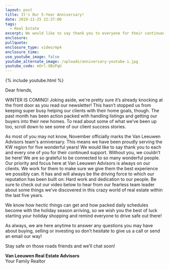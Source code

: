 ```yaml
---
layout: post
title: It's Our 5-Year Anniversary!
date: 2019-11-25 22:37:00
tags:
  - Real Estate
excerpt: We would like to say thank you to everyone for their continued support.
enclosure:
pullquote:
enclosure_type: video/mp4
enclosure_time:
use_youtube_image: false
youtube_alternate_image: /uploads/anniversary-youtube-1.jpg
youtube_code: mOrl-XBsPqU
---
```


{% include youtube.html %}

Dear friends,

WINTER IS COMING\! Joking aside, we're pretty sure it’s already knocking at the front door as you read our newsletter\! This hasn’t stopped us from keeping super busy helping our clients with their home goals, though. The past month has been action packed with handling listings and getting our buyers into their new homes. To read about some of what we’ve been up too, scroll down to see some of our client success stories.

As most of you may not know, November officially marks the Van Leeuwen Advisors team's anniversary. This means we have been proudly serving the KW region for five wonderful years\! We would like to say thank you to each and every one of you for their continued support. Without you, we couldn’t be here\! We are so grateful to be connected to so many wonderful people. Our priority and focus here at Van Leeuwen Advisors is always on our clients. We work for them to make sure we give them the best experience we possibly can. It has and will always be the driving force to which our reputation has been built on: Hard work and dedication to our people. Be sure to check out our video below to hear from our fearless team leader about some things we’ve discovered in this crazy world of real estate within the last five years.

We know how hectic things can get and how packed daily schedules become with the holiday season arriving, so we wish you the best of luck starting your holiday shopping and remind everyone to drive safe out there\!

As always, we are here anytime to answer any questions you may have about buying, selling or investing so don’t hesitate to give us a call or send an email our way\!

Stay safe on those roads friends and we’ll chat soon\!

**Van Leeuwen Real Estate Advisors**<br>Your Family Realtor